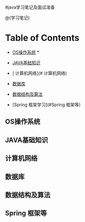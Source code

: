 #java学习笔记及面试准备

@(学习笔记)


Table of Contents
=================

  * [OS操作系统](#OS操作系统)
	  * 
  * [JAVA基础知识](#JAVA基础知识) 

  * [ 计算机网络](# 计算机网络) 
  
  * [数据库](#数据库) 

  * [数据结构及算法](#数据结构及算法) 

  * [Spring 框架学习](#Spring 框架等) 
  
## OS操作系统


## JAVA基础知识

## 计算机网络

## 数据库

## 数据结构及算法

## Spring 框架等
